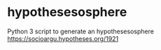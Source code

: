 # hypothesesosphere 
Python 3 script to generate an hypothesesosphere
https://socioargu.hypotheses.org/1921
